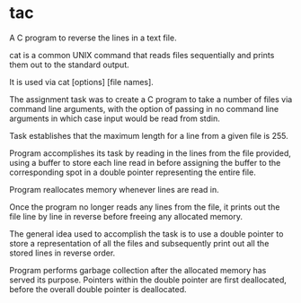 # tac
A C program to reverse the lines in a text file.

cat is a common UNIX command that reads files sequentially and prints them out to the standard output. 

It is used via cat [options] [file names].

The assignment task was to create a C program to take a number of files via command line arguments, with the option of passing in no command line arguments in which case input would be read from stdin. 

Task establishes that the maximum length for a line from a given file is 255.

Program accomplishes its task by reading in the lines from the file provided, using a buffer to store each line read in before assigning the buffer to the corresponding spot in a double pointer representing the entire file. 

Program reallocates memory whenever lines are read in.

Once the program no longer reads any lines from the file, it prints out the file line by line in reverse before freeing any allocated memory. 

The general idea used to accomplish the task is to use a double pointer to store a representation of all the files and subsequently print out all the stored lines in reverse order. 

Program performs garbage collection after the allocated memory has served its purpose. Pointers within the double pointer are first deallocated, before the overall double pointer is deallocated. 
